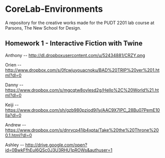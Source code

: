 # CoreLab-Environments
A repository for the creative works made for the PUDT 2201 lab course at Parsons, The New School for Design. 


## Homework 1 - Interactive Fiction with Twine

Anthony -- http://dl.dropboxusercontent.com/u/52434881/CRZY.png

Orien -- http://www.dropbox.com/s/0fcwjuyouacnoku/BAD%20TRIP%20ver%201.html?dl=0

Danny -- https://www.dropbox.com/s/mgcqtw8oylesd2g/Hello%2C%20World%21.html?dl=0

Keiji -- https://www.dropbox.com/sh/gzb980pziod9j1y/AAC9X7IPC_28Bu07PemE10Ila?dl=0

Andrew -- https://www.dropbox.com/s/dnrvcp41ib4xpta/Take%20the%20Throne%200.1.html?dl=0

Ashley -- http://drive.google.com/open?id=0BwkFfhEuI6QSc0J3U3RHU1pROWs&authuser=1
